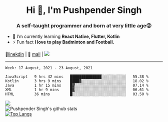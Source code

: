 <h1 align="center">Hi 👋, I'm Pushpender Singh</h1>
<h3 align="center">A self-taught programmer and born at very little age😜</h3>

- 🌱 I’m currently learning **React Native, Flutter, Kotlin**
- ⚡ Fun fact **I love to play Badminton and Football.**

👔[linekdin](https://www.linkedin.com/in/pushpender-singh-240061202/) | 📧 [mail](mailto:pushpendersingh694@gmail.com) | ![](https://komarev.com/ghpvc/?username=pushpender-singh-ap&color=blue)


---

<!--START_SECTION:waka-->
```text
Week: 17 August, 2021 - 23 August, 2021

JavaScript   9 hrs 42 mins   ██████████████░░░░░░░░░░░   55.38 % 
Kotlin       3 hrs 9 mins    ████▓░░░░░░░░░░░░░░░░░░░░   18.02 % 
Java         1 hr 15 mins    █▓░░░░░░░░░░░░░░░░░░░░░░░   07.14 % 
XML          1 hr 9 mins     █▓░░░░░░░░░░░░░░░░░░░░░░░   06.61 % 
HTML         36 mins         █░░░░░░░░░░░░░░░░░░░░░░░░   03.50 % 
```
<!--END_SECTION:waka-->

<img align="left" src="https://github-readme-streak-stats.herokuapp.com/?user=pushpender-singh-ap&theme=dark" /></br>
![Pushpender Singh's github stats](https://github-readme-stats.vercel.app/api?username=pushpender-singh-ap&show_icons=true&theme=radical&count_private=true)</br>
[![Top Langs](https://github-readme-stats.vercel.app/api/top-langs/?username=pushpender-singh-ap&theme=radical)](https://github.com/pushpender-singh-ap/github-readme-stats)
